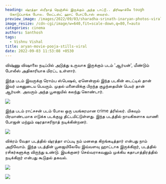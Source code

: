 ```yaml
---
heading: ஷ்ரத்தா ஸ்ரீநாத் நெஞ்சில் இருக்கும் அந்த டாட்டூ.. திரிஷாக்கே tough
  கொடுப்பாங்க போல. லேட்டஸ்ட் ஹாட் போட்டோஸ் வைரல்.
preview_image: /images/2022/09/03/sharadha-srinath-inaryan-photos-viral.jpg
image_resize: /cdn-cgi/image/w=640,fit=scale-down,q=80,f=auto
categories: cinema
authors: Santhosh
tags:
  - Vishnu Vishal
title: aryan-movie-pooja-stills-viral
date: 2022-09-03 11:53:08 +0530
---
```



விஷ்ணு விஷாலை நடிப்பில் அடுத்து உருவாக இருக்கும் படம் 'ஆர்யன்', மீண்டும் போலீஸ் அதிகாரியாக மிரட்ட உள்ளார்.

இந்த படம் இவருக்கு ரொம்ப ஸ்பெஷல், ஏனென்றால் இந்த படகின் டைட்டில் தான் இவர் மகனுடைய பெயரும். முதல் மனைவிக்கு பிறந்த குழந்தையின் பெயர் தான் ஆர்யன். அவரும் அந்த பூஜையில் கலந்து கொண்டார்.

![](/images/2022/09/03/vishnu-vishal-in-aaryan.jpg)

இந்த படம் ராட்சசன் படம் போல ஒரு பயங்கரமான crime த்ரில்லர். மிகவும் பிரமாண்டமாக எடுக்க படக்குழு திட்டமிட்டுள்ளது. இந்த படத்தில் நாயகிகளாக வாணி போஜன் மற்றும் ஷரதாசரிநாத் நடிக்கின்றனர்.

![](/images/2022/09/03/vishnu-vishal-in-aaryan-1.jpg)

விக்ரம் வேதா படத்தில் ஷ்ரத்தா எப்படி நம் மனதை கிறங்கடித்தார் என்பது நாம் அறிவோம். இந்த படத்தின் பூஜையிலேயே இவ்வளவு ஹாட்டாக இருக்கிறார், படத்தில் ரசிகர்களுக்கு விருந்து உண்டு. இயக்குனர் செல்வராகவனும் முக்கிய கதாபாத்திரத்தில் நடிக்கிறார் என்பது கூடுதல் தகவல்.

![](/images/2022/09/03/vishnu-vishal-in-aaryan-2.jpg)

![](/images/2022/09/03/vishnu-vishal-in-aaryan-3.jpg)